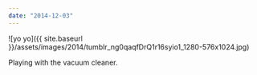 ```yaml
---
date: "2014-12-03"
---
```


![yo yo]({{ site.baseurl }}/assets/images/2014/tumblr_ng0qaqfDrQ1r16syio1_1280-576x1024.jpg)

Playing with the vacuum cleaner.
